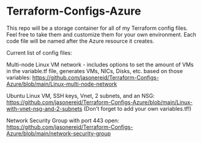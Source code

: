 # Terraform-Configs-Azure
This repo will be a storage container for all of my Terraform config files. Feel free to take them and customize them for your own environment. Each code file will be named after the Azure resource it creates. 

Current list of config files:

Multi-node Linux VM network - includes options to set the amount of VMs in the variable.tf file, generates VMs, NICs, Disks, etc. based on those variables: https://github.com/jasonereid/Terraform-Configs-Azure/blob/main/Linux-multi-node-network

Ubuntu Linux VM, SSH keys, Vnet, 2 subnets, and an NSG: https://github.com/jasonereid/Terraform-Configs-Azure/blob/main/Linux-with-vnet-nsg-and-2-subnets
(Don't forget to add your own variables.tf!)

Network Security Group with port 443 open: https://github.com/jasonereid/Terraform-Configs-Azure/blob/main/network-security-group

